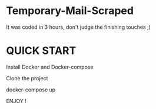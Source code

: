 # Temporary-Mail-Scraped

It was coded in 3 hours, don't judge the finishing touches ;)

# QUICK START

Install Docker and Docker-compose

Clone the project

docker-compose up

ENJOY !